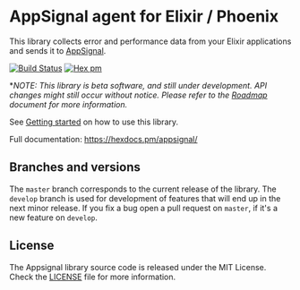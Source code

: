 # AppSignal agent for Elixir / Phoenix

This library collects error and performance data from your Elixir
applications and sends it to [AppSignal](https://appsignal.com).

[![Build Status](https://travis-ci.org/appsignal/appsignal-elixir.png?branch=master)](https://travis-ci.org/appsignal/appsignal-elixir)
[![Hex pm](http://img.shields.io/hexpm/v/appsignal.svg?style=flat)](https://hex.pm/packages/appsignal)

**NOTE: This library is beta software, and still under development. API changes might still occur without notice. Please refer to the [Roadmap](Roadmap.md) document for more information.*

See [Getting started](https://hexdocs.pm/appsignal/gettingstarted.html) on how to use this library.

Full documentation: https://hexdocs.pm/appsignal/


## Branches and versions

The `master` branch corresponds to the current release of the
library. The `develop` branch is used for development of features that
will end up in the next minor release. If you fix a bug open a pull
request on `master`, if it's a new feature on `develop`.


## License

The Appsignal library source code is released under the MIT
License. Check the [LICENSE](LICENSE) file for more information.
